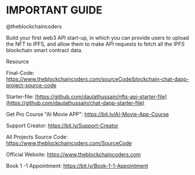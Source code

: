 # IMPORTANT GUIDE

@theblockchaincoders

Build your first web3 API start-up, in which you can provide users to upload the NFT to IPFS, and allow them to make API requests to fetch all the IPFS blockchain smart contract data.

Resource

Final-Code: https://www.theblockchaincoders.com/sourceCode/blockchain-chat-dapp-project-source-code

Starter-file: [https://github.com/daulathussain/nfts-api-starter-file](https://github.com/daulathussain/chat-dapp-starter-file)

Get Pro Course "AI Movie APP": https://bit.ly/AI-Movie-App-Course

Support Creator: https://bit.ly/Support-Creator

All Projects Source Code: https://www.theblockchaincoders.com/SourceCode

Official Website: https://www.theblockchaincoders.com

Book 1 -1 Appointment: https://bit.ly/Book-1-1-Appointment
